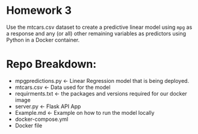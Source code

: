 # Homework 3

Use the mtcars.csv dataset to create a predictive linear model using `mpg` as a response and any (or all) other remaining variables as predictors using Python in a Docker container. 

# Repo Breakdown: 

- mpgpredictions.py <- Linear Regression model that is being deployed.
- mtcars.csv <- Data used for the model
- requirments.txt <- the packages and versions required for our docker image
- server.py <- Flask API App
- Example.md <- Example on how to run the model locally
- docker-compose.yml 
- Docker file
